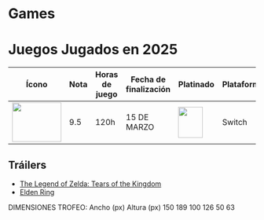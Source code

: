 # Games

# Juegos Jugados en 2025

| Ícono | Nota | Horas de juego | Fecha de finalización | Platinado | Plataforma |
|-------|------|----------------|-----------------------|-----------|------------|
| <img src="https://github.com/user-attachments/assets/b7df38d0-0aac-4d25-9fff-87dbbb7cef4f" width="100" height="80"> | 9.5 | 120h | 15 DE MARZO | <img src="https://github.com/user-attachments/assets/ef0e0ba5-ae9b-4272-b463-2420de5e3765" width="50" height="63"> | Switch |

## Tráilers
- [The Legend of Zelda: Tears of the Kingdom](https://youtube.com/link-al-trailer-zelda)
- [Elden Ring](https://youtube.com/link-al-trailer-eldenring)

DIMENSIONES TROFEO:
Ancho (px)	Altura (px)
150	189
100	126
50	63
